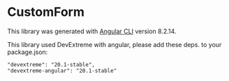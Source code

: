 # CustomForm

This library was generated with [Angular CLI](https://github.com/angular/angular-cli) version 8.2.14.

This library used DevExtreme with angular, please add these deps. to your package.json:
   
    "devextreme": "20.1-stable",
    "devextreme-angular": "20.1-stable"
